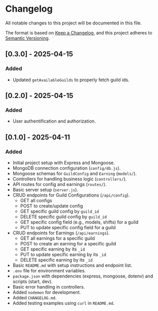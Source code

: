 # Changelog

All notable changes to this project will be documented in this file.

The format is based on [Keep a Changelog](https://keepachangelog.com/en/1.0.0/),
and this project adheres to [Semantic Versioning](https://semver.org/spec/v2.0.0.html).

## [0.3.0] - 2025-04-15

### Added

* Updated `getAvailableGuilds` to properly fetch guild ids.

## [0.2.0] - 2025-04-15

### Added

* User authentification and authorization.

## [0.1.0] - 2025-04-11

### Added

*   Initial project setup with Express and Mongoose.
*   MongoDB connection configuration (`config/db.js`).
*   Mongoose schemas for `GuildConfig` and `Earning` (`models/`).
*   Controllers for handling business logic (`controllers/`).
*   API routes for config and earnings (`routes/`).
*   Basic server setup (`server.js`).
*   CRUD endpoints for Guild Configurations (`/api/config`).
    *   GET all configs
    *   POST to create/update config
    *   GET specific guild config by `guild_id`
    *   DELETE specific guild config by `guild_id`
    *   GET specific config field (e.g., models, shifts) for a guild
    *   PUT to update specific config field for a guild
*   CRUD endpoints for Earnings (`/api/earnings`).
    *   GET all earnings for a specific guild
    *   POST to create an earning for a specific guild
    *   GET specific earning by its `_id`
    *   PUT to update specific earning by its `_id`
    *   DELETE specific earning by its `_id`
*   Basic `README.md` with setup instructions and endpoint list.
*   `.env` file for environment variables.
*   `package.json` with dependencies (express, mongoose, dotenv) and scripts (start, dev).
*   Basic error handling in controllers.
*   Added `nodemon` for development.
*   Added `CHANGELOG.md`.
*   Added testing examples using `curl` in `README.md`.
